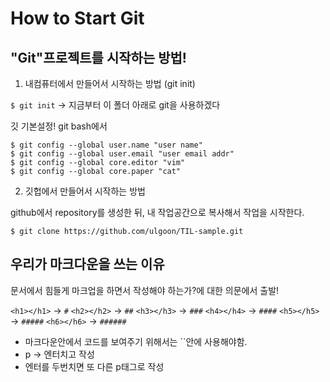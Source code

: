 # How to Start Git


## "Git"프로젝트를 시작하는 방법!

1. 내컴퓨터에서 만들어서 시작하는 방법 (git init)

`$ git init` → 지금부터 이 폴더 아래로 git을 사용하겠다

깃 기본설정! git bash에서
```shell
$ git config --global user.name "user name"
$ git config --global user.email "user email addr"
$ git config --global core.editor "vim"
$ git config --global core.paper "cat"
```

2. 깃헙에서 만들어서 시작하는 방법 

github에서 repository를 생성한 뒤, 내 작업공간으로 복사해서 작업을 시작한다.
```shell
$ git clone https://github.com/ulgoon/TIL-sample.git
```


## 우리가 마크다운을 쓰는 이유

문서에서 힘들게 마크업을 하면서 작성해야 하는가?에 대한 의문에서 출발!

`<h1></h1>` → `#`
`<h2></h2>` → `##`
`<h3></h3>` → `###`
`<h4></h4>` → `####`
`<h5></h5>` → `#####`
`<h6></h6>` → `######`

- 마크다운안에서 코드를 보여주기 위해서는 ``안에 사용해야함.
- p → 엔터치고 작성
- 엔터를 두번치면 또 다른 p태그로 작성